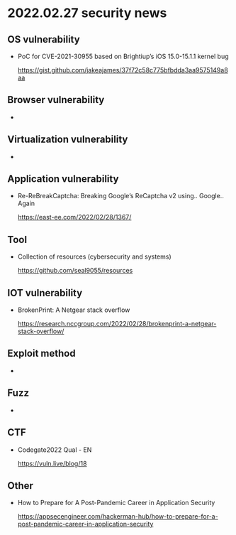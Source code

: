 # 2022.02.27 security news

## OS vulnerability 

* PoC for CVE-2021-30955 based on Brightiup’s iOS 15.0-15.1.1 kernel bug

  https://gist.github.com/jakeajames/37f72c58c775bfbdda3aa9575149a8aa

## Browser vulnerability

* 

## Virtualization vulnerability

* 

## Application vulnerability 

* Re-ReBreakCaptcha: Breaking Google’s ReCaptcha v2 using.. Google.. Again

  https://east-ee.com/2022/02/28/1367/

## Tool

* Collection of resources  (cybersecurity and systems)

  https://github.com/seal9055/resources

  ## 

## IOT vulnerability 

* BrokenPrint: A Netgear stack overflow

  https://research.nccgroup.com/2022/02/28/brokenprint-a-netgear-stack-overflow/

## Exploit method

* 

## Fuzz

* 

## CTF

* Codegate2022 Qual - EN

  https://vuln.live/blog/18

## Other

* How to Prepare for A Post-Pandemic Career in Application Security

  https://appsecengineer.com/hackerman-hub/how-to-prepare-for-a-post-pandemic-career-in-application-security